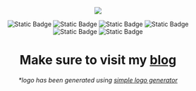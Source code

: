 <p align="center"><img src="https://github.com/Szymon-Glinka/Szymon-Glinka/assets/131162335/da71db19-fa4e-4828-8e73-f63b5096d594"></p>
<p align="center">
  <img alt="Static Badge" src="https://img.shields.io/badge/Robotics_engineering-Student-yellow">
  <img alt="Static Badge" src="https://img.shields.io/badge/skillsComp-Winner-yellow">

  <img alt="Static Badge" src="https://img.shields.io/badge/ANUlab-founder-yellow">
  <img alt="Static Badge" src="https://img.shields.io/badge/Cyberdeck_builder-gray">
  <img alt="Static Badge" src="https://img.shields.io/badge/Maker-gray">
  <img alt="Static Badge" src="https://img.shields.io/badge/Self--taught_dev-gray">
</p>

<h1 align="center">Make sure to visit my <a href="http://www.glinek.tech/">blog</a></h1>

<h6 align="center">*logo has been generated using <a href="https://creecros.github.io/simple_logo_gen/">simple logo generator</h6>
